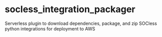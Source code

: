 # socless_integration_packager
Serverless plugin to download dependencies, package, and zip SOCless python integrations for deployment to AWS
